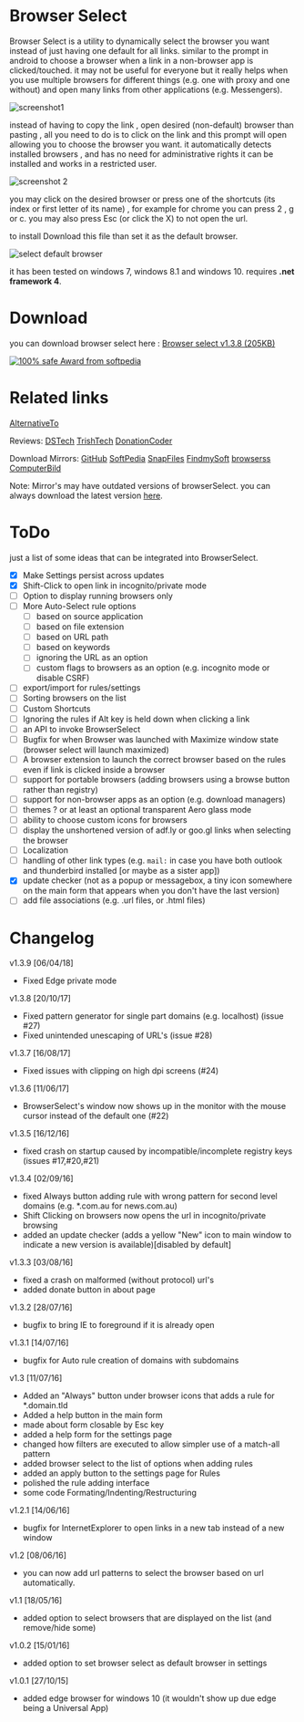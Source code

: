 # Browser Select
Browser Select is a utility to dynamically select the browser you want instead of just having one default for all links. similar to the prompt in android to choose a browser when a link in a non-browser app is clicked/touched. it may not be useful for everyone but it really helps when you use multiple browsers for different things (e.g. one with proxy and one without) and open many links from other applications (e.g. Messengers).

![screenshot1](https://raw.githubusercontent.com/zumoshi/BrowserSelect/master/screenshots/photo_2016-07-11_13-44-19.png)

instead of having to copy the link , open desired (non-default) browser than pasting , all you need to do is to click on the link and this prompt will open allowing you to choose the browser you want. it automatically detects installed browsers , and has no need for administrative rights it can be installed and works in a restricted user.

![screenshot 2](https://raw.githubusercontent.com/zumoshi/BrowserSelect/master/screenshots/photo_2015-10-12_16-46-14.jpg)

you may click on the desired browser or press one of the shortcuts (its index or first letter of its name) , for example for chrome you can press 2 , g or c.
you may also press Esc (or click the X) to not open the url.

to install Download this file than set it as the default browser.

![select default browser](https://raw.githubusercontent.com/zumoshi/BrowserSelect/master/screenshots/photo_2015-10-12_16-43-08.jpg)

it has been tested on windows 7, windows 8.1 and windows 10. requires **.net framework 4**.

# Download

you can download browser select here : [Browser select v1.3.8 (205KB)](https://github.com/zumoshi/BrowserSelect/releases/download/1.3.8/BrowserSelect.exe)

[![100% safe Award from softpedia](http://s1.softpedia-static.com/_img/sp100free.png?1)](http://www.softpedia.com/get/Internet/Browsers/Browser-Select.shtml#status)


# Related links

[AlternativeTo](http://alternativeto.net/software/browser-select/)

Reviews: [DSTech](http://dipendrashekhawat.com/choose-specific-browser-every-time-you-open-a-link/)
[TrishTech](http://www.trishtech.com/2016/07/use-different-browsers-for-different-links-with-browserselect/)
[DonationCoder](http://www.donationcoder.com/forum/index.php?topic=42860.msg401447)

Download Mirrors: 
[GitHub](https://github.com/zumoshi/BrowserSelect/releases/latest)
[SoftPedia](http://www.softpedia.com/get/Internet/Browsers/Browser-Select.shtml)
[SnapFiles](http://www.snapfiles.com/get/browserselect.html)
[FindmySoft](http://browserselect.findmysoft.com/)
[browserss](http://browserss.ru/m.browser-select.php)
[ComputerBild](http://www.computerbild.de/download/BrowserSelect-15967517.html)

Note: Mirror's may have outdated versions of browserSelect. you can always download the latest version [here](https://github.com/zumoshi/BrowserSelect/releases).


# ToDo

just a list of some ideas that can be integrated into BrowserSelect.
- [x] Make Settings persist across updates
- [x] Shift-Click to open link in incognito/private mode
- [ ] Option to display running browsers only
- [ ] More Auto-Select rule options
    - [ ] based on source application
	- [ ] based on file extension
	- [ ] based on URL path
	- [ ] based on keywords
	- [ ] ignoring the URL as an option
	- [ ] custom flags to browsers as an option (e.g. incognito mode or disable CSRF)
- [ ] export/import for rules/settings
- [ ] Sorting browsers on the list
- [ ] Custom Shortcuts
- [ ] Ignoring the rules if Alt key is held down when clicking a link
- [ ] an API to invoke BrowserSelect
- [ ] Bugfix for when Browser was launched with Maximize window state (browser select will launch maximized)
- [ ] A browser extension to launch the correct browser based on the rules even if link is clicked inside a browser
- [ ] support for portable browsers (adding browsers using a browse button rather than registry)
- [ ] support for non-browser apps as an option (e.g. download managers)
- [ ] themes ? or at least an optional transparent Aero glass mode
- [ ] ability to choose custom icons for browsers
- [ ] display the unshortened version of adf.ly or goo.gl links when selecting the browser
- [ ] Localization
- [ ] handling of other link types (e.g. `mail:` in case you have both outlook and thunderbird installed [or maybe as a sister app])
- [x] update checker (not as a popup or messagebox, a tiny icon somewhere on the main form that appears when you don't have the last version)
- [ ] add file associations (e.g. .url files, or .html files)

# Changelog

v1.3.9 [06/04/18]
- Fixed Edge private mode

v1.3.8 [20/10/17]
- Fixed pattern generator for single part domains (e.g. localhost) (issue #27)
- Fixed unintended unescaping of URL's (issue #28)

v1.3.7 [16/08/17]
- Fixed issues with clipping on high dpi screens (#24)

v1.3.6 [11/06/17]
- BrowserSelect's window now shows up in the monitor with the mouse cursor instead of the default one (#22)

v1.3.5 [16/12/16]
- fixed crash on startup caused by incompatible/incomplete registry keys (issues #17,#20,#21)

v1.3.4 [02/09/16]
- fixed Always button adding rule with wrong pattern for second level domains (e.g. *.com.au for news.com.au)
- Shift Clicking on browsers now opens the url in incognito/private browsing
- added an update checker (adds a yellow "New" icon to main window to indicate a new version is available)[disabled by default]

v1.3.3 [03/08/16]
- fixed a crash on malformed (without protocol) url's
- added donate button in about page

v1.3.2 [28/07/16]
- bugfix to bring IE to foreground if it is already open

v1.3.1 [14/07/16]
- bugfix for Auto rule creation of domains with subdomains

v1.3 [11/07/16]
- Added an "Always" button under browser icons that adds a rule for *.domain.tld
- Added a help button in the main form
- made about form closable by Esc key
- added a help form for the settings page
- changed how filters are executed to allow simpler use of a match-all pattern
- added browser select to the list of options when adding rules
- added an apply button to the settings page for Rules
- polished the rule adding interface
- some code Formating/Indenting/Restructuring

v1.2.1 [14/06/16]
- bugfix for InternetExplorer to open links in a new tab instead of a new window

v1.2 [08/06/16]
- you can now add url patterns to select the browser based on url automatically.

v1.1 [18/05/16]
- added option to select browsers that are displayed on the list (and remove/hide some)

v1.0.2 [15/01/16]
- added option to set browser select as default browser in settings

v1.0.1 [27/10/15]
- added edge browser for windows 10 (it wouldn't show up due edge being a Universal App)
